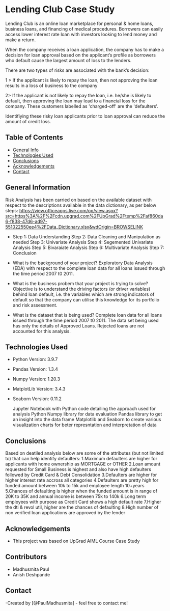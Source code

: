 # Lending Club Case Study
 
Lending Club is an online loan marketplace for personal & home loans, business loans, and financing of medical procedures.
Borrowers can easily access lower interest rate loan with investors looking to lend money and make a return.

When the company receives a loan application, the company has to make a decision for loan approval based on the applicant’s profile as borrowers who default cause the largest amount of loss to the lenders. 

There are two types of risks are associated with the bank’s decision:

1 > If the applicant is likely to repay the loan, then not approving the loan results in a loss of business to the company

2> If the applicant is not likely to repay the loan, i.e. he/she is likely to default, then approving the loan may lead to a financial loss for the company. These customers labelled as 'charged-off' are the 'defaulters'.  

Identifiying these risky loan applicants prior to loan approval can reduce the amount of credit loss.

## Table of Contents
* [General Info](#general-information)
* [Technologies Used](#technologies-used)
* [Conclusions](#conclusions)
* [Acknowledgements](#acknowledgements)
* [Contact](#contact)

## General Information
Risk Analysis has been carried on based on the available dataset with respect to the descriptions available in the data dictionary, as per below steps:
https://view.officeapps.live.com/op/view.aspx?src=https%3A%2F%2Fcdn.upgrad.com%2FUpGrad%2Ftemp%2Faf860da6-f838-47d6-ad97-551022550ee4%2FData_Dictionary.xlsx&wdOrigin=BROWSELINK
-  Step 1: Data Understanding
   Step 2: Data Cleaning and Manipulation as needed
   Step 3: Univariate Analysis
   Step 4: Segemented Univariate Analysis
   Step 5: Bivaraiate Analysis
   Step 6: Multivariate Analysis
   Step 7: Conclusion

- What is the background of your project?
  Exploratory Data Analysis (EDA) with respect to the complete loan data for all loans issued through the time period 2007 t0 2011. 

- What is the business probem that your project is trying to solve?
  Objective is to understand the driving factors (or driver variables) behind loan default, i.e. the variables which are strong indicators of default so that the company can utilise this knowledge for its portfolio and risk assessment. 

- What is the dataset that is being used?
 Complete loan data for all loans issued through the time period 2007 t0 2011.
 The data set being used has only the details of Approved Loans. Rejected loans are not accounted for this analysis.

## Technologies Used
- Python Version: 3.9.7
- Pandas Version: 1.3.4
- Numpy Version: 1.20.3
- MatplotLib Version: 3.4.3
- Seaborn Version: 0.11.2

  Jupyter Notebook with Python code detailing the approach used for analysis
  Python Numpy library for data evaluation
  Pandas library to get an insight into the data frame
  Matplotlib and Seaborn to create various visualization charts for beter represntation and interpretation of data

## Conclusions
Based on deatiled analysis below are some of the attributes (but not limited to) that can help identify defaulters:
1.Maximum defaulters are higher for applicants with home ownership as MORTGAGE or OTHER
2.Loan amount requested for Small Business is highest and also have high defaulters followed by Credit Card & Debt Consolidation
3.Defaulters are higher for higher interest rate accross all categories
4.Defaulters are pretty high for funded amount between 10k to 15k and employee length 10+years
5.Chances of defaulting is higher when the funded amount is in range of 20K to 35K and annual income is between 75k to 140k
6.Long term employees with purpose as Credit Card shows a high default rate
7.Higher the dti & revol util, higher are the chances of defaulting
8.High number of non verified loan applications are approved by the lender

## Acknowledgements
- This project was based on UpGrad AIML Course Case Study

## Contributors
   - Madhusmita Paul
   - Anish Deshpande

## Contact
-Created by [@PaulMadhusmita]  - feel free to contact me!

